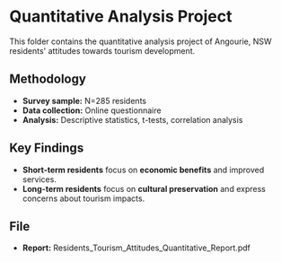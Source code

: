 # Quantitative Analysis Project

This folder contains the quantitative analysis project of Angourie, NSW residents' attitudes towards tourism development.

## Methodology
- **Survey sample:** N=285 residents  
- **Data collection:** Online questionnaire  
- **Analysis:** Descriptive statistics, t-tests, correlation analysis

## Key Findings
- **Short-term residents** focus on **economic benefits** and improved services.
- **Long-term residents** focus on **cultural preservation** and express concerns about tourism impacts.

## File
- **Report:** Residents_Tourism_Attitudes_Quantitative_Report.pdf
